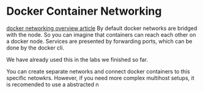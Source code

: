 # Docker Container Networking
[docker networking overview article](https://www.nuagenetworks.net/blog/docker-networking-overview/)
By default docker networks are bridged with the node.
So you can imagine that containers can reach each other on a docker node.
Services are presented by forwarding ports, which can be done by the docker cli.

We have already used this in the labs we finished so far.

You can create separate networks and connect docker containers to this specific netowkrs.
However, if you need more complex multihost setups, it is recomended to use a abstracted n
<!--stackedit_data:
eyJoaXN0b3J5IjpbLTE3NzE3Njc5MTAsLTE1MjE5NjUxODVdfQ
==
-->